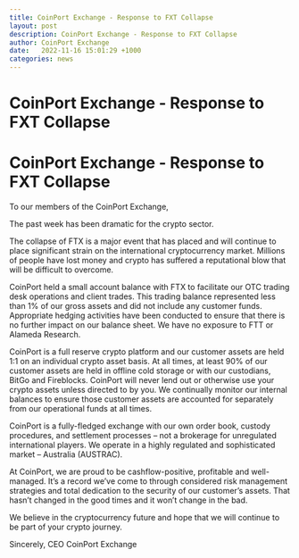 ```yaml
---
title: CoinPort Exchange - Response to FXT Collapse
layout: post
description: CoinPort Exchange - Response to FXT Collapse
author: CoinPort Exchange
date:   2022-11-16 15:01:29 +1000
categories: news
---
```

# CoinPort Exchange - Response to FXT Collapse
# CoinPort Exchange - Response to FXT Collapse

To our members of the CoinPort Exchange,

The past week has been dramatic for the crypto sector.

The collapse of FTX is a major event that has placed and will continue to place significant strain on the international cryptocurrency market. Millions of people have lost money and crypto has suffered a reputational blow that will be difficult to overcome.

CoinPort held a small account balance with FTX to facilitate our OTC trading desk operations and client trades. This trading balance represented less than 1% of our gross assets and did not include any customer funds. Appropriate hedging activities have been conducted to ensure that there is no further impact on our balance sheet. We have no exposure to FTT or Alameda Research.

CoinPort is a full reserve crypto platform and our customer assets are held 1:1 on an individual crypto asset basis. At all times, at least 90% of our customer assets are held in offline cold storage or with our custodians, BitGo and Fireblocks. CoinPort will never lend out or otherwise use your crypto assets unless directed to by you. We continually monitor our internal balances to ensure those customer assets are accounted for separately from our operational funds at all times.

CoinPort is a fully-fledged exchange with our own order book, custody procedures, and settlement processes – not a brokerage for unregulated international players. We operate in a highly regulated and sophisticated market – Australia (AUSTRAC).

At CoinPort, we are proud to be cashflow-positive, profitable and well-managed. It’s a record we’ve come to through considered risk management strategies and total dedication to the security of our customer’s assets. That hasn’t changed in the good times and it won’t change in the bad.

We believe in the cryptocurrency future and hope that we will continue to be part of your crypto journey.

Sincerely,
CEO
CoinPort Exchange
